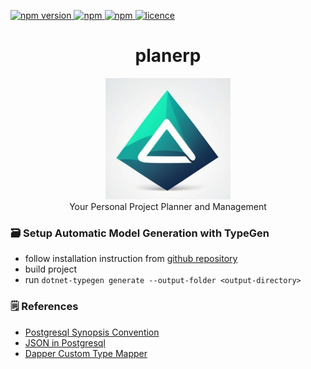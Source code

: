 <p >
  <a href="">
    <img alt="npm version" src="https://badgen.net/github/commits/ahsanu123/planerp/">
  </a>
  <a href="">
    <img alt="npm" src="https://badgen.net/github/contributors/ahsanu123/planerp/">
  </a>
  <a href="">
    <img alt="npm" src="https://badgen.net/github/branches/ahsanu123/planerp/">
  </a>
  <a href="https://github.com/ahsanu123/erpPlanner/blob/main/LICENSE">
    <img alt="licence" src="https://badgen.net/github/license/ahsanu123/planerp/">
  </a>
</p>

 
<h1 align="center">planerp </h1>

<p align="center">
  <img src="./docs/planerp-logo.png" style="width: 200px;  "/> <br/>
  Your Personal Project Planner and Management 
</p>

 
### 🗃️ Setup Automatic Model Generation with TypeGen

- follow installation instruction from [github repository](https://github.com/jburzynski/TypeGen)
- build project 
- run `dotnet-typegen generate --output-folder <output-directory>`

### 🗒️ References 

- [Postgresql Synopsis Convention](https://www.postgresql.org/docs/current/notation.html#NOTATION)
- [JSON in Postgresql](https://www.cybertec-postgresql.com/en/json-postgresql-how-to-use-it-right/)
- [Dapper Custom Type Mapper](https://medium.com/dapper-net/custom-type-handling-4b447b97c620)
